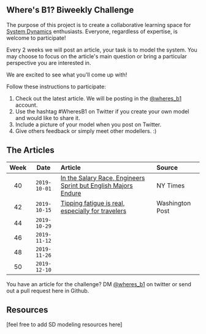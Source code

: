 ## Where's B1? Biweekly Challenge

The purpose of this project is to create a collaborative learning space for [System Dynamics](https://www.systemdynamics.org) enthusiasts. 
Everyone, regardless of expertise, is welcome to participate!

Every 2 weeks we will post an article, your task is to model the system. 
You may choose to focus on the article's main question or bring a particular perspective you are interested in. 

We are excited to see what you'll come up with!

Follow these instructions to participate:
1. Check out the latest article. We will be posting in the [@wheres_b1](https://twitter.com/wheres_b1) account. 
2. Use the hashtag #WheresB1 on Twitter if you create your own model and would like to share it.
3. Include a picture of your model when you post on Twitter. 
4. Give others feedback or simply meet other modellers. :)

## The Articles

| Week | Date | Article | Source
| :---: | :---: | :---| :---|
| 40 | `2019-10-01` | [In the Salary Race, Engineers Sprint but English Majors Endure](https://www.nytimes.com/2019/09/20/business/liberal-arts-stem-salaries.html) | NY Times |
| 42 | `2019-10-15` | [Tipping fatigue is real, especially for travelers](https://www.washingtonpost.com/business/economy/tipping-fatigue-is-real-especially-for-travelers/2019/10/11/aefb8bb8-eb9e-11e9-9c6d-436a0df4f31d_story.html) | Washington Post |
| 44 | `2019-10-29` | |
| 46 | `2019-11-12` | |
| 48 | `2019-11-26` | |
| 50 | `2019-12-10` | |

You have an article for the challenge? DM [@wheres_b1](https://twitter.com/wheres_b1) on twitter or send out a pull request here in Github.

## Resources

[feel free to add SD modeling resources here]
